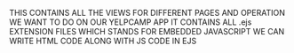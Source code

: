 THIS CONTAINS ALL THE VIEWS FOR DIFFERENT PAGES AND OPERATION WE WANT TO DO ON OUR YELPCAMP APP
IT CONTAINS ALL .ejs EXTENSION FILES WHICH STANDS FOR EMBEDDED JAVASCRIPT
WE CAN WRITE HTML CODE ALONG WITH JS CODE IN EJS